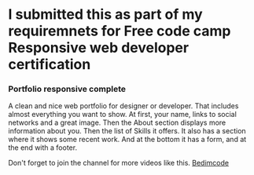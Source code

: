 # I submitted this as part of my requiremnets for Free code camp Responsive web developer certification
### Portfolio responsive complete
A clean and nice web portfolio for designer or developer. That includes almost everything you want to show. At first, your name, links to social networks and a great image. Then the About section displays more information about you. Then the list of Skills it offers. It also has a section where it shows some recent work. And at the bottom it has a form, and at the end with a footer.

Don't forget to join the channel for more videos like this.
[Bedimcode](https://www.youtube.com/c/Bedimcode)
